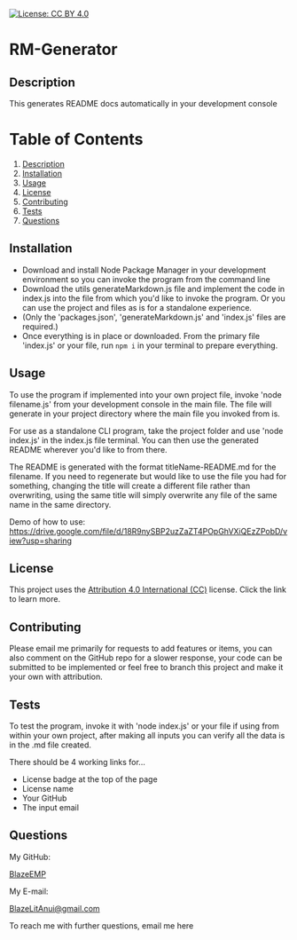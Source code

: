 [![License: CC BY 4.0](https://img.shields.io/badge/License-CC_BY_4.0-lightgrey.svg)](https://creativecommons.org/licenses/by/4.0/)
  # RM-Generator

  ## Description

  This generates README docs automatically in your development console

  # Table of Contents
  1. [Description](#description)
  2. [Installation](#installation)
  3. [Usage](#usage)
  4. [License](#license)
  5. [Contributing](#contributing)
  6. [Tests](#tests)
  7. [Questions](#questions)

  ## Installation

  * Download and install Node Package Manager in your development environment so you can invoke the program from the command line  
  * Download the utils generateMarkdown.js file and implement the code in index.js into the file from which you'd like to invoke the program. Or you can use the project and files as is for a standalone experience.  
  * (Only the 'packages.json', 'generateMarkdown.js' and 'index.js' files are required.)  
  * Once everything is in place or downloaded. From the primary file 'index.js' or your file, run ```npm i``` in your terminal to prepare everything.

  ## Usage

  To use the program if implemented into your own project file, invoke 'node filename.js' from your development console in the main file. The file will generate in your project directory where the main file you invoked from is.  

  For use as a standalone CLI program, take the project folder and use 'node index.js' in the index.js file terminal. You can then use the generated README wherever you'd like to from there.  
  
  The README is generated with the format titleName-README.md for the filename. If you need to regenerate but would like to use the file you had for something, changing the title will create a different file rather than overwriting, using the same title will simply overwrite any file of the same name in the same directory.

  Demo of how to use:  
  https://drive.google.com/file/d/18R9nySBP2uzZaZT4POpGhVXiQEzZPobD/view?usp=sharing

  ## License

  This project uses the [Attribution 4.0 International (CC)](https://creativecommons.org/licenses/by/4.0/) license. Click the link to learn more.

  ## Contributing

  Please email me primarily for requests to add features or items, you can also comment on the GitHub repo for a slower response, your code can be submitted to be implemented or feel free to branch this project and make it your own with attribution.

  ## Tests

  To test the program, invoke it with 'node index.js' or your file if using from within your own project, after making all inputs you can verify all the data is in the .md file created.  

  There should be 4 working links for...  
  * License badge at the top of the page
  * License name
  * Your GitHub
  * The input email

  ## Questions

  My GitHub:

  [BlazeEMP](https://www.github.com/BlazeEMP)

  My E-mail:

  BlazeLitAnui@gmail.com

  To reach me with further questions, email me here